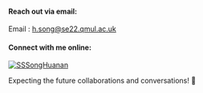 #### Reach out via email:

Email : h.song@se22.qmul.ac.uk

#### Connect with me online:

[![SSSongHuanan](https://img.shields.io/badge/SSSongHuanan-github-blue?logo=github)](https://github.com/SSSongHuanan)

Expecting the future collaborations and conversations! 📩
